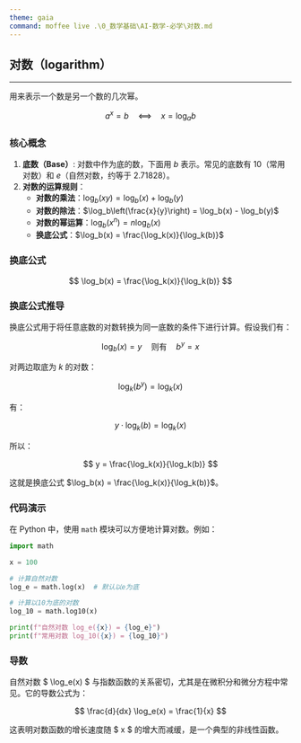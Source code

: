 ```yaml
---
theme: gaia
command: moffee live .\0_数学基础\AI-数学-必学\对数.md
---
```


## 对数（logarithm）

---

用来表示一个数是另一个数的几次幂。


$$
a^x = b \quad\text{<==>}\quad x = \log_ab 
$$

### 核心概念
1. **底数（Base）**: 对数中作为底的数，下面用 $b$ 表示。常见的底数有 10（常用对数）和 $e$（自然对数，约等于 2.71828）。
2. **对数的运算规则**：
   - **对数的乘法**：$\log_b(xy) = \log_b(x) + \log_b(y)$
   - **对数的除法**：$\log_b\left(\frac{x}{y}\right) = \log_b(x) - \log_b(y)$
   - **对数的幂运算**：$\log_b(x^n) = n \log_b(x)$
   - **换底公式**：$\log_b(x) = \frac{\log_k(x)}{\log_k(b)}$

### 换底公式

$$
\log_b(x) = \frac{\log_k(x)}{\log_k(b)}
$$

### 换底公式推导
换底公式用于将任意底数的对数转换为同一底数的条件下进行计算。假设我们有：

$$
\log_b(x) = y \quad \text{则有} \quad b^y = x
$$

对两边取底为 $k$ 的对数：

$$
\log_k(b^y) = \log_k(x)
$$

有：

$$
y \cdot \log_k(b) = \log_k(x)
$$

所以：

$$
y = \frac{\log_k(x)}{\log_k(b)}
$$

这就是换底公式 $\log_b(x) = \frac{\log_k(x)}{\log_k(b)}$。

### 代码演示
在 Python 中，使用 `math` 模块可以方便地计算对数。例如：

```python
import math

x = 100

# 计算自然对数
log_e = math.log(x)  # 默认以e为底

# 计算以10为底的对数
log_10 = math.log10(x)

print(f"自然对数 log_e({x}) = {log_e}")
print(f"常用对数 log_10({x}) = {log_10}")
```

### 导数
自然对数 $ \log_e(x) $ 与指数函数的关系密切，尤其是在微积分和微分方程中常见。它的导数公式为：

$$
\frac{d}{dx} \log_e(x) = \frac{1}{x}
$$

这表明对数函数的增长速度随 $ x $ 的增大而减缓，是一个典型的非线性函数。
